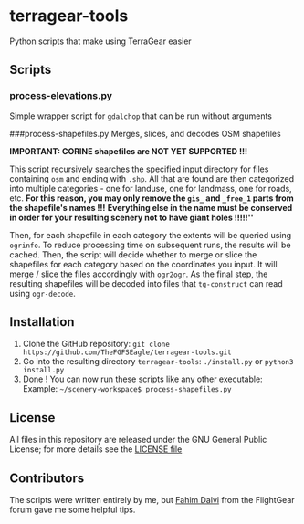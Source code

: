 # terragear-tools
Python scripts that make using TerraGear easier

## Scripts

### process-elevations.py
Simple wrapper script for `gdalchop` that can be run without arguments

###process-shapefiles.py
Merges, slices, and decodes OSM shapefiles

**IMPORTANT: CORINE shapefiles are NOT YET SUPPORTED !!!**

This script recursively searches the specified input directory for files containing `osm` and ending with `.shp`.
All that are found are then categorized into multiple categories - one for landuse, one for landmass, one for roads, etc.
**For this reason, you may only remove the `gis_` and `_free_1` parts from the shapefile's names !!!**
**Everything else in the name must be conserved in order for your resulting scenery not to have giant holes !!!!!''**

Then, for each shapefile in each category the extents will be queried using `ogrinfo`. To reduce processing time on subsequent runs, the results will be cached.
Then, the script will decide whether to merge or slice the shapefiles for each category based on the coordinates you input.
It will merge / slice the files accordingly with `ogr2ogr`.
As the final step, the resulting shapefiles will be decoded into files that `tg-construct` can read using `ogr-decode`.

## Installation
1. Clone the GitHub repository:
	`git clone https://github.com/TheFGFSEagle/terragear-tools.git`
2. Go into the resulting directory `terragear-tools`:
	`./install.py`
	or
	`python3 install.py`
3. Done ! You can now run these scripts like any other executable: Example:
	`~/scenery-workspace$ process-shapefiles.py`

## License
All files in this repository are released under the GNU General Public License; for more details see the [LICENSE file](LICENSE)

## Contributors
The scripts were written entirely by me, but [Fahim Dalvi](https://forum.flightgear.org/memberlist.php?mode=viewprofile&u=699) from the FlightGear forum gave me some helpful tips.
